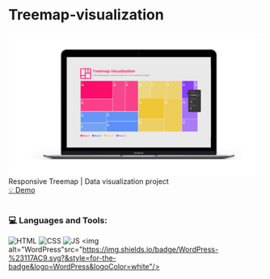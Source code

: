 # Treemap-visualization
![Banner](https://github.com/PeterWorakarn/treemap-visualization/blob/main/Slide%20%E2%80%93%20Treemap%20%E2%80%93%201@3x.png)
Responsive Treemap | Data visualization project <br>
[💡 Demo](https://visualize.datayolk.net/)
<br>
<br>
### 💻 Languages and Tools:
<img alt="HTML" src="https://img.shields.io/badge/HTML5-E34F26?style=for-the-badge&logo=html5&logoColor=white"/> <img alt="CSS" src="https://img.shields.io/badge/CSS3-1572B6?style=for-the-badge&logo=css3&logoColor=white"/> <img alt="JS" src="https://img.shields.io/badge/JavaScript-F7DF1E?style=for-the-badge&logo=javascript&logoColor=black"/> <img alt="WordPress"src="https://img.shields.io/badge/WordPress-%23117AC9.svg?&style=for-the-badge&logo=WordPress&logoColor=white"/>


